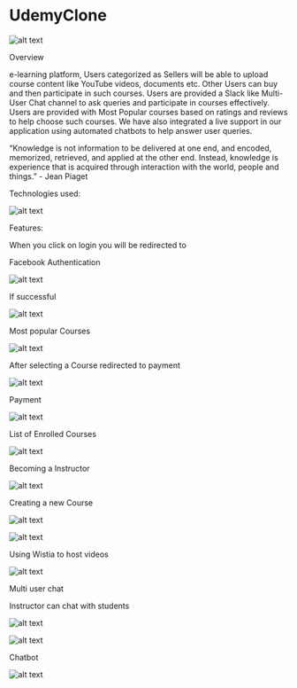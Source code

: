 # UdemyClone


![alt text](https://github.com/RepakaRamateja/UdemyClone/tree/master/images/home.png)


Overview

e-learning platform, Users categorized as Sellers will be able to upload course content like YouTube videos, documents etc. Other Users can buy and then participate in such
courses. Users are provided a Slack like Multi-User Chat channel to ask queries and participate in courses effectively. Users are provided with Most Popular courses based on ratings and reviews
to help choose such courses. We have also integrated a live support in our application using automated chatbots to help answer user queries.


“Knowledge is not information to be delivered at one end, and encoded, memorized, retrieved, and applied at the other end. Instead, knowledge is experience that is acquired through interaction with the world, people and things.” - Jean Piaget


Technologies used:

![alt text](https://github.com/RepakaRamateja/UdemyClone/blob/master/images/tech.png)

Features:

When you click on login you  will be redirected to 

Facebook Authentication

![alt text](https://github.com/RepakaRamateja/UdemyClone/tree/master/images/fb.png)

If successful

![alt text](https://github.com/RepakaRamateja/UdemyClone/tree/master/images/after.png)


Most popular Courses

![alt text](https://github.com/RepakaRamateja/UdemyClone/tree/master/images/popular.png)


After selecting a Course redirected to payment

![alt text](https://github.com/RepakaRamateja/UdemyClone/tree/master/images/card.png)

Payment

![alt text](https://github.com/RepakaRamateja/UdemyClone/tree/master/images/payment.png)


List of Enrolled Courses

![alt text](https://github.com/RepakaRamateja/UdemyClone/tree/master/images/Enrolled.png)


Becoming a Instructor

![alt text](https://github.com/RepakaRamateja/UdemyClone/tree/master/images/ins.png)

Creating a new Course

![alt text](https://github.com/RepakaRamateja/UdemyClone/tree/master/images/create.png)



![alt text](https://github.com/RepakaRamateja/UdemyClone/tree/master/images/next.png)


Using Wistia to host videos

![alt text](https://github.com/RepakaRamateja/UdemyClone/tree/master/images/wistia.png)

Multi user chat

Instructor can chat with students

![alt text](https://github.com/RepakaRamateja/UdemyClone/tree/master/images/startchat.png)


![alt text](https://github.com/RepakaRamateja/UdemyClone/tree/master/images/main.png)


Chatbot

![alt text](https://github.com/RepakaRamateja/UdemyClone/tree/master/images/bot.png)









